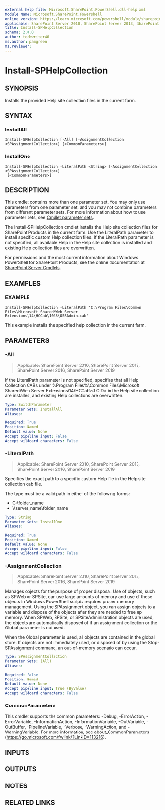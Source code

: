 ```yaml
---
external help file: Microsoft.SharePoint.PowerShell.dll-help.xml
Module Name: Microsoft.SharePoint.Powershell
online version: https://learn.microsoft.com/powershell/module/sharepoint-server/install-sphelpcollection
applicable: SharePoint Server 2010, SharePoint Server 2013, SharePoint Server 2016, SharePoint Server 2019
title: Install-SPHelpCollection
schema: 2.0.0
author: techwriter40
ms.author: pamgreen
ms.reviewer:
---
```


# Install-SPHelpCollection

## SYNOPSIS

Installs the provided Help site collection files in the current farm.


## SYNTAX

### InstallAll
```
Install-SPHelpCollection [-All] [-AssignmentCollection <SPAssignmentCollection>] [<CommonParameters>]
```

### InstallOne
```
Install-SPHelpCollection -LiteralPath <String> [-AssignmentCollection <SPAssignmentCollection>]
 [<CommonParameters>]
```

## DESCRIPTION
This cmdlet contains more than one parameter set.
You may only use parameters from one parameter set, and you may not combine parameters from different parameter sets.
For more information about how to use parameter sets, see [Cmdlet parameter sets](https://learn.microsoft.com/powershell/scripting/developer/cmdlet/cmdlet-parameter-sets).

The Install-SPHelpCollection cmdlet installs the Help site collection files for SharePoint Products in the current farm.
Use the LiteralPath parameter to install specific custom Help collection files.
If the LiteralPath parameter is not specified, all available Help in the Help site collection is installed and existing Help collection files are overwritten.

For permissions and the most current information about Windows PowerShell for SharePoint Products, see the online documentation at [SharePoint Server Cmdlets](https://learn.microsoft.com/powershell/sharepoint/sharepoint-server/sharepoint-server-cmdlets).

## EXAMPLES

### EXAMPLE
```
Install-SPHelpCollection -LiteralPath 'C:\Program Files\Common Files\Microsoft Shared\Web Server Extensions\14\HCCab\1033\OSSAdmin.cab'
```

This example installs the specified help collection in the current farm.

## PARAMETERS

### -All

> Applicable: SharePoint Server 2010, SharePoint Server 2013, SharePoint Server 2016, SharePoint Server 2019

If the LiteralPath parameter is not specified, specifies that all Help Collection CABs under %Program Files%\Common Files\Microsoft Shared\Web Server Extensions\14\HCCab\\\<LCID\> in the Help site collection are installed, and existing Help collections are overwritten.

```yaml
Type: SwitchParameter
Parameter Sets: InstallAll
Aliases:

Required: True
Position: Named
Default value: None
Accept pipeline input: False
Accept wildcard characters: False
```

### -LiteralPath

> Applicable: SharePoint Server 2010, SharePoint Server 2013, SharePoint Server 2016, SharePoint Server 2019

Specifies the exact path to a specific custom Help file in the Help site collection cab file.

The type must be a valid path in either of the following forms:

- C:\folder_name
- \\\\server_name\folder_name

```yaml
Type: String
Parameter Sets: InstallOne
Aliases:

Required: True
Position: Named
Default value: None
Accept pipeline input: False
Accept wildcard characters: False
```

### -AssignmentCollection

> Applicable: SharePoint Server 2010, SharePoint Server 2013, SharePoint Server 2016, SharePoint Server 2019

Manages objects for the purpose of proper disposal.
Use of objects, such as SPWeb or SPSite, can use large amounts of memory and use of these objects in Windows PowerShell scripts requires proper memory management.
Using the SPAssignment object, you can assign objects to a variable and dispose of the objects after they are needed to free up memory.
When SPWeb, SPSite, or SPSiteAdministration objects are used, the objects are automatically disposed of if an assignment collection or the Global parameter is not used.

When the Global parameter is used, all objects are contained in the global store.
If objects are not immediately used, or disposed of by using the Stop-SPAssignment command, an out-of-memory scenario can occur.

```yaml
Type: SPAssignmentCollection
Parameter Sets: (All)
Aliases:

Required: False
Position: Named
Default value: None
Accept pipeline input: True (ByValue)
Accept wildcard characters: False
```

### CommonParameters
This cmdlet supports the common parameters: -Debug, -ErrorAction, -ErrorVariable, -InformationAction, -InformationVariable, -OutVariable, -OutBuffer, -PipelineVariable, -Verbose, -WarningAction, and -WarningVariable. For more information, see about_CommonParameters (https://go.microsoft.com/fwlink/?LinkID=113216).

## INPUTS

## OUTPUTS

## NOTES

## RELATED LINKS
